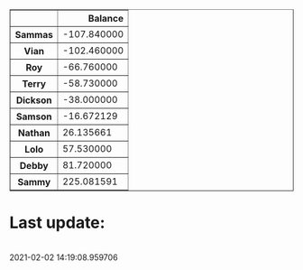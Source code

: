 <table border="1" class="dataframe">
  <thead>
    <tr style="text-align: right;">
      <th></th>
      <th>Balance</th>
    </tr>
  </thead>
  <tbody>
    <tr>
      <th>Sammas</th>
      <td>-107.840000</td>
    </tr>
    <tr>
      <th>Vian</th>
      <td>-102.460000</td>
    </tr>
    <tr>
      <th>Roy</th>
      <td>-66.760000</td>
    </tr>
    <tr>
      <th>Terry</th>
      <td>-58.730000</td>
    </tr>
    <tr>
      <th>Dickson</th>
      <td>-38.000000</td>
    </tr>
    <tr>
      <th>Samson</th>
      <td>-16.672129</td>
    </tr>
    <tr>
      <th>Nathan</th>
      <td>26.135661</td>
    </tr>
    <tr>
      <th>Lolo</th>
      <td>57.530000</td>
    </tr>
    <tr>
      <th>Debby</th>
      <td>81.720000</td>
    </tr>
    <tr>
      <th>Sammy</th>
      <td>225.081591</td>
    </tr>
  </tbody>
</table><H1>Last update:</h1><br>2021-02-02 14:19:08.959706